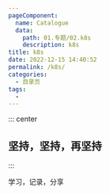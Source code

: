 ```yaml
---
pageComponent:
  name: Catalogue
  data:
    path: 01.专题/02.k8s
    description: k8s
title: k8s
date: 2022-12-15 14:40:52
permalink: /k8s/
categories:
  - 目录页
tags:
  - 
---
```


::: center

## 坚持，坚持，再坚持

:::

学习，记录，分享
